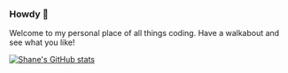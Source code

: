### Howdy 👋

Welcome to my personal place of all things coding. Have a walkabout and see what you like!

[![Shane's GitHub stats](https://github-readme-stats.vercel.app/api?username=ShaneUP1)](https://github.com/ShaneUP1/github-readme-stats)
